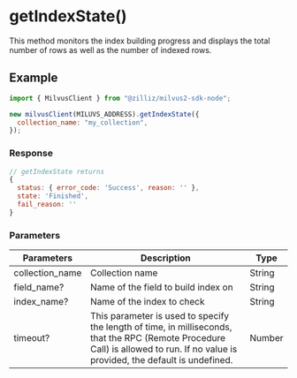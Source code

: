 # getIndexState()

This method monitors the index building progress and displays the total number of rows as well as the number of indexed rows.

## Example

```javascript
import { MilvusClient } from "@zilliz/milvus2-sdk-node";

new milvusClient(MILUVS_ADDRESS).getIndexState({
  collection_name: "my_collection",
});
```

### Response

```javascript
// getIndexState returns
{
  status: { error_code: 'Success', reason: '' },
  state: 'Finished',
  fail_reason: ''
}
```

### Parameters

| Parameters      | Description                                                                                                                                                                       | Type   |
| --------------- | --------------------------------------------------------------------------------------------------------------------------------------------------------------------------------- | ------ |
| collection_name | Collection name                                                                                                                                                                   | String |
| field_name?     | Name of the field to build index on                                                                                                                                               | String |
| index_name?     | Name of the index to check                                                                                                                                                        | String |
| timeout?        | This parameter is used to specify the length of time, in milliseconds, that the RPC (Remote Procedure Call) is allowed to run. If no value is provided, the default is undefined. | Number |
